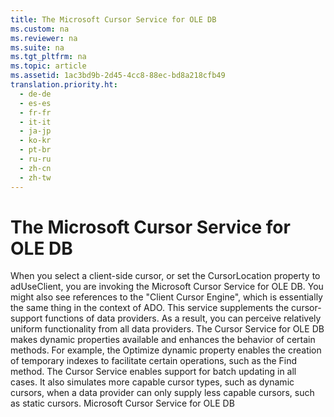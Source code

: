 ```yaml
---
title: The Microsoft Cursor Service for OLE DB
ms.custom: na
ms.reviewer: na
ms.suite: na
ms.tgt_pltfrm: na
ms.topic: article
ms.assetid: 1ac3bd9b-2d45-4cc8-88ec-bd8a218cfb49
translation.priority.ht: 
  - de-de
  - es-es
  - fr-fr
  - it-it
  - ja-jp
  - ko-kr
  - pt-br
  - ru-ru
  - zh-cn
  - zh-tw
---
```

# The Microsoft Cursor Service for OLE DB
<?xml version="1.0" encoding="utf-8"?>
<developerConceptualDocument xmlns="http://ddue.schemas.microsoft.com/authoring/2003/5" xmlns:xlink="http://www.w3.org/1999/xlink" xmlns:xsi="http://www.w3.org/2001/XMLSchema-instance" xsi:schemaLocation="http://ddue.schemas.microsoft.com/authoring/2003/5 http://dduestorage.blob.core.windows.net/ddueschema/developer.xsd">
  <introduction>
    <para>When you select a client-side cursor, or set the <legacyBold>CursorLocation</legacyBold> property to <legacyBold>adUseClient</legacyBold>, you are invoking the Microsoft Cursor Service for OLE DB. You might also see references to the "Client Cursor Engine", which is essentially the same thing in the context of ADO. This service supplements the cursor-support functions of data providers. As a result, you can perceive relatively uniform functionality from all data providers.</para>
    <para>The Cursor Service for OLE DB makes dynamic properties available and enhances the behavior of certain methods. For example, the <legacyBold>Optimize</legacyBold> dynamic property enables the creation of temporary indexes to facilitate certain operations, such as the <legacyBold>Find</legacyBold> method.</para>
    <para>The Cursor Service enables support for batch updating in all cases. It also simulates more capable cursor types, such as dynamic cursors, when a data provider can only supply less capable cursors, such as static cursors.</para>
  </introduction>
  <relatedTopics>
<link xlink:href="420d0989-7cfb-4c66-a7b5-f4199d13165d">Microsoft Cursor Service for OLE DB</link>
</relatedTopics>
</developerConceptualDocument>